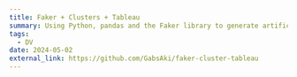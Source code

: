 ```yaml
---
title: Faker + Clusters + Tableau
summary: Using Python, pandas and the Faker library to generate artificial datasets with some trends, such as clusters that can be visualized with the help of a data viz tool like Tableau.
tags:
  - DV
date: 2024-05-02
external_link: https://github.com/GabsAki/faker-cluster-tableau
---
```

